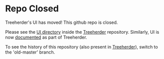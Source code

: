 # Repo Closed

Treeherder's UI has moved! This github repo is closed.

Please see the
[UI directory](https://github.com/mozilla/treeherder/tree/master/ui)
inside the [Treeherder](https://github.com/mozilla/treeherder) repository.
Similarly, UI is now
[documented](https://treeherder.readthedocs.org/)
as part of Treeherder.

To see the history of this repository (also present in
[Treeherder](https://github.com/mozilla/treeherder)),
switch to the 'old-master' branch.
